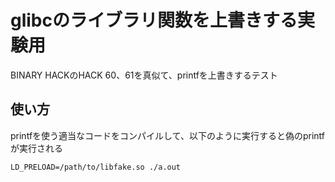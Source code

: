 # glibcのライブラリ関数を上書きする実験用

BINARY HACKのHACK 60、61を真似て、printfを上書きするテスト

## 使い方
printfを使う適当なコードをコンパイルして、以下のように実行すると偽のprintfが実行される
```
LD_PRELOAD=/path/to/libfake.so ./a.out
```
